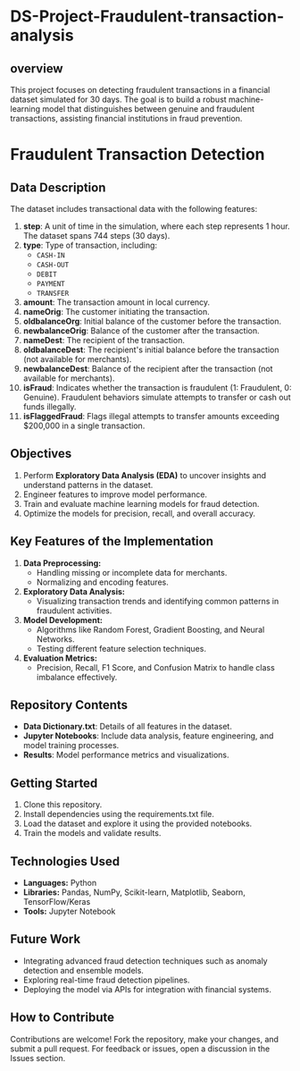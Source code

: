 # DS-Project-Fraudulent-transaction-analysis

## overview
This project focuses on detecting fraudulent transactions in a financial dataset simulated for 30 days. The goal is to build a robust machine-learning model that distinguishes between genuine and fraudulent transactions, assisting financial institutions in fraud prevention.

# Fraudulent Transaction Detection

## Data Description
The dataset includes transactional data with the following features:

1. **step**: A unit of time in the simulation, where each step represents 1 hour. The dataset spans 744 steps (30 days).
2. **type**: Type of transaction, including:
   - `CASH-IN`
   - `CASH-OUT`
   - `DEBIT`
   - `PAYMENT`
   - `TRANSFER`
3. **amount**: The transaction amount in local currency.
4. **nameOrig**: The customer initiating the transaction.
5. **oldbalanceOrg**: Initial balance of the customer before the transaction.
6. **newbalanceOrig**: Balance of the customer after the transaction.
7. **nameDest**: The recipient of the transaction.
8. **oldbalanceDest**: The recipient's initial balance before the transaction (not available for merchants).
9. **newbalanceDest**: Balance of the recipient after the transaction (not available for merchants).
10. **isFraud**: Indicates whether the transaction is fraudulent (1: Fraudulent, 0: Genuine). Fraudulent behaviors simulate attempts to transfer or cash out funds illegally.
11. **isFlaggedFraud**: Flags illegal attempts to transfer amounts exceeding $200,000 in a single transaction.

## Objectives
1. Perform **Exploratory Data Analysis (EDA)** to uncover insights and understand patterns in the dataset.
2. Engineer features to improve model performance.
3. Train and evaluate machine learning models for fraud detection.
4. Optimize the models for precision, recall, and overall accuracy.

## Key Features of the Implementation
1. **Data Preprocessing:**
   - Handling missing or incomplete data for merchants.
   - Normalizing and encoding features.
2. **Exploratory Data Analysis:**
   - Visualizing transaction trends and identifying common patterns in fraudulent activities.
3. **Model Development:**
   - Algorithms like Random Forest, Gradient Boosting, and Neural Networks.
   - Testing different feature selection techniques.
4. **Evaluation Metrics:**
   - Precision, Recall, F1 Score, and Confusion Matrix to handle class imbalance effectively.

## Repository Contents
- **Data Dictionary.txt**: Details of all features in the dataset.
- **Jupyter Notebooks**: Include data analysis, feature engineering, and model training processes.
- **Results**: Model performance metrics and visualizations.

## Getting Started
1. Clone this repository.
2. Install dependencies using the requirements.txt file.
3. Load the dataset and explore it using the provided notebooks.
4. Train the models and validate results.

## Technologies Used
- **Languages:** Python
- **Libraries:** Pandas, NumPy, Scikit-learn, Matplotlib, Seaborn, TensorFlow/Keras
- **Tools:** Jupyter Notebook

## Future Work
- Integrating advanced fraud detection techniques such as anomaly detection and ensemble models.
- Exploring real-time fraud detection pipelines.
- Deploying the model via APIs for integration with financial systems.

## How to Contribute
Contributions are welcome! Fork the repository, make your changes, and submit a pull request. For feedback or issues, open a discussion in the Issues section.

